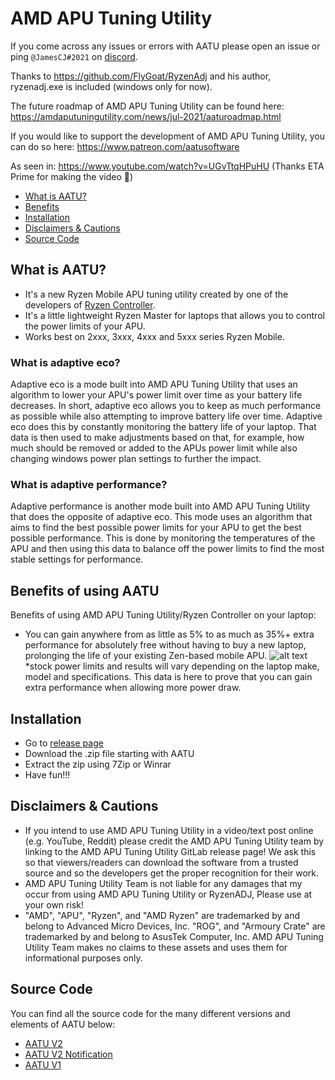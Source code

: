 # AMD APU Tuning Utility

If you come across any issues or errors with AATU please open an issue or ping `@JamesCJ#2021` on [discord](https://discord.gg/M3hVqnT4pQ).

Thanks to https://github.com/FlyGoat/RyzenAdj and his author, ryzenadj.exe is included (windows only for now). 

The future roadmap of AMD APU Tuning Utility can be found here: https://amdaputuningutility.com/news/jul-2021/aaturoadmap.html

If you would like to support the development of AMD APU Tuning Utility, you can do so here: https://www.patreon.com/aatusoftware

As seen in: https://www.youtube.com/watch?v=UGvTtqHPuHU (Thanks ETA Prime for making the video 🥰)

- [What is AATU?](#what-is-aatu)
- [Benefits](#benefits-of-using-aatu)
- [Installation](#installation)
- [Disclaimers & Cautions](#disclaimers-&-cautions)
- [Source Code](#source-code)

## What is AATU?
- It's a new Ryzen Mobile APU tuning utility created by one of the developers of [Ryzen Controller](https://gitlab.com/ryzen-controller-team/ryzen-controller).
- It's a little lightweight Ryzen Master for laptops that allows you to control the power limits of your APU.
- Works best on 2xxx, 3xxx, 4xxx and 5xxx series Ryzen Mobile.

### What is adaptive eco?
Adaptive eco is a mode built into AMD APU Tuning Utility that uses an algorithm to lower your APU's power limit over time as your battery life decreases. In short, adaptive eco allows you to keep as much performance as possible while also attempting to improve battery life over time. Adaptive eco does this by constantly monitoring the battery life of your laptop. That data is then used to make adjustments based on that, for example, how much should be removed or added to the APUs power limit while also changing windows power plan settings to further the impact.

### What is adaptive performance?
Adaptive performance is another mode built into AMD APU Tuning Utility that does the opposite of adaptive eco. This mode uses an algorithm that aims to find the best possible power limits for your APU to get the best possible performance. This is done by monitoring the temperatures of the APU and then using this data to balance off the power limits to find the most stable settings for performance.

## Benefits of using AATU
Benefits of using AMD APU Tuning Utility/Ryzen Controller on your laptop:
- You can gain anywhere from as little as 5% to as much as 35%+ extra performance for absolutely free without having to buy a new laptop, prolonging the life of your existing Zen-based mobile APU.
![alt text](https://cdn.discordapp.com/attachments/772164404598276135/870293764688715776/Screenshot_2021-07-29_at_14.png)
*stock power limits and results will vary depending on the laptop make, model and specifications. This data is here to prove that you can gain extra performance when allowing more power draw.

## Installation
- Go to [release page](https://github.com/JamesCJ60/AMD-APU-Tuning-Utility/releases)
- Download the .zip file starting with AATU
- Extract the zip using 7Zip or Winrar
- Have fun!!!

## Disclaimers & Cautions

- If you intend to use AMD APU Tuning Utility in a video/text post online (e.g. YouTube, Reddit) please credit the AMD APU Tuning Utility team by linking to the AMD APU Tuning Utility GitLab release page! We ask this so that viewers/readers can download the software from a trusted source and so the developers get the proper recognition for their work.
- AMD APU Tuning Utility Team is not liable for any damages that my occur from using AMD APU Tuning Utility or RyzenADJ, Please use at your own risk!
- "AMD", "APU", "Ryzen", and "AMD Ryzen" are trademarked by and belong to Advanced Micro Devices, Inc. "ROG", and "Armoury Crate" are trademarked by and belong to AsusTek Computer, Inc. AMD APU Tuning Utility Team makes no claims to these assets and uses them for informational purposes only.

## Source Code
You can find all the source code for the many different versions and elements of AATU below:
- [AATU V2](https://github.com/JamesCJ60/AMD-APU-Tuning-Utility/tree/AATU-V2-Source-Code)
- [AATU V2 Notification](https://github.com/JamesCJ60/AMD-APU-Tuning-Utility/tree/AATU-V2-Notification-Source-Code)
- [AATU V1](https://github.com/JamesCJ60/AMD-APU-Tuning-Utility/tree/AATU-V1-Source-Code)
